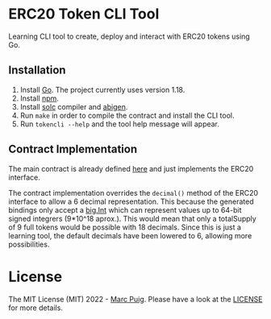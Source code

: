 # ERC20 Token CLI Tool

Learning CLI tool to create, deploy and interact with ERC20 tokens using Go.


## Installation

1. Install [Go](https://go.dev/doc/install). The project currently uses version 1.18.
2. Install [npm](https://docs.npmjs.com/downloading-and-installing-node-js-and-npm).
3. Install [solc](https://docs.soliditylang.org/en/v0.8.9/installing-solidity.html) compiler and [abigen](https://geth.ethereum.org/docs/install-and-build/installing-geth).
4. Run `make` in order to compile the contract and install the CLI tool.
5. Run `tokencli --help` and the tool help message will appear.

## Contract Implementation

The main contract is already defined [here](./contracts/ERC20Token.sol) and just implements the ERC20 interface.

The contract implementation overrides the `decimal()` method of the ERC20 interface to allow a 6 decimal representation. This because the generated bindings only accept a [big.Int](https://pkg.go.dev/math/big#Int) which can represent values up to 64-bit signed integrers (9*10^18 aprox.). This would mean that only a totalSupply of 9 full tokens would be possible with 18 decimals. Since this is just a learning tool, the default decimals have been lowered to 6, allowing more possibilities.


# License

The MIT License (MIT) 2022 - [Marc Puig](https://github.com/kruspy). Please have a look at the [LICENSE](LICENSE) for more details.